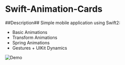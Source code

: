 # Swift-Animation-Cards

##Description##
Simple mobile application using Swift2:
- Basic Animations
- Transform Animations
- Spring Animations
- Gestures + UIKit Dynamics

![Demo](ScreenFlow.gif)





